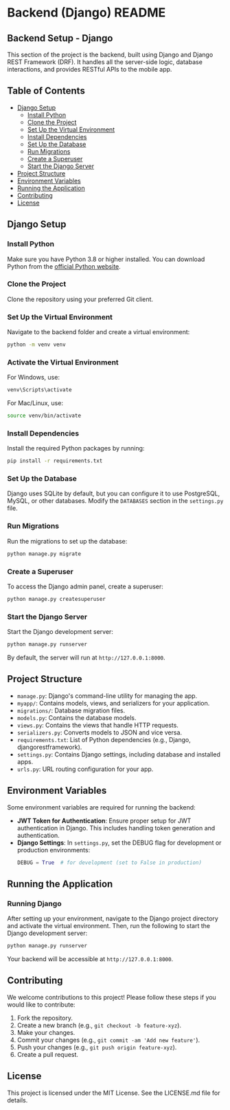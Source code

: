 # Backend (Django) README

## Backend Setup - Django

This section of the project is the backend, built using Django and Django REST Framework (DRF). It handles all the server-side logic, database interactions, and provides RESTful APIs to the mobile app.

## Table of Contents

- [Django Setup](#django-setup)
  - [Install Python](#install-python)
  - [Clone the Project](#clone-the-project)
  - [Set Up the Virtual Environment](#set-up-the-virtual-environment)
  - [Install Dependencies](#install-dependencies)
  - [Set Up the Database](#set-up-the-database)
  - [Run Migrations](#run-migrations)
  - [Create a Superuser](#create-a-superuser)
  - [Start the Django Server](#start-the-django-server)
- [Project Structure](#project-structure)
- [Environment Variables](#environment-variables)
- [Running the Application](#running-the-application)
- [Contributing](#contributing)
- [License](#license)

## Django Setup

### Install Python
Make sure you have Python 3.8 or higher installed. You can download Python from the [official Python website](https://www.python.org/downloads/).

### Clone the Project
Clone the repository using your preferred Git client.

### Set Up the Virtual Environment
Navigate to the backend folder and create a virtual environment:
```bash
python -m venv venv
```

### Activate the Virtual Environment
For Windows, use:
```bash
venv\Scripts\activate
```

For Mac/Linux, use:
```bash
source venv/bin/activate
```

### Install Dependencies
Install the required Python packages by running:
```bash
pip install -r requirements.txt
```

### Set Up the Database
Django uses SQLite by default, but you can configure it to use PostgreSQL, MySQL, or other databases. Modify the `DATABASES` section in the `settings.py` file.

### Run Migrations
Run the migrations to set up the database:
```bash
python manage.py migrate
```

### Create a Superuser
To access the Django admin panel, create a superuser:
```bash
python manage.py createsuperuser
```

### Start the Django Server
Start the Django development server:
```bash
python manage.py runserver
```

By default, the server will run at `http://127.0.0.1:8000`.

## Project Structure

- `manage.py`: Django's command-line utility for managing the app.
- `myapp/`: Contains models, views, and serializers for your application.
- `migrations/`: Database migration files.
- `models.py`: Contains the database models.
- `views.py`: Contains the views that handle HTTP requests.
- `serializers.py`: Converts models to JSON and vice versa.
- `requirements.txt`: List of Python dependencies (e.g., Django, djangorestframework).
- `settings.py`: Contains Django settings, including database and installed apps.
- `urls.py`: URL routing configuration for your app.

## Environment Variables

Some environment variables are required for running the backend:

- **JWT Token for Authentication**: Ensure proper setup for JWT authentication in Django. This includes handling token generation and authentication.
- **Django Settings**: In `settings.py`, set the DEBUG flag for development or production environments:
  ```python
  DEBUG = True  # for development (set to False in production)
  ```

## Running the Application

### Running Django
After setting up your environment, navigate to the Django project directory and activate the virtual environment. Then, run the following to start the Django development server:

```bash
python manage.py runserver
```

Your backend will be accessible at `http://127.0.0.1:8000`.

## Contributing

We welcome contributions to this project! Please follow these steps if you would like to contribute:

1. Fork the repository.
2. Create a new branch (e.g., `git checkout -b feature-xyz`).
3. Make your changes.
4. Commit your changes (e.g., `git commit -am 'Add new feature'`).
5. Push your changes (e.g., `git push origin feature-xyz`).
6. Create a pull request.

## License

This project is licensed under the MIT License. See the LICENSE.md file for details.
